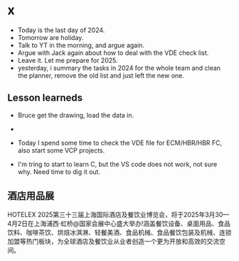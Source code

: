 # x

* Today is the last day of 2024.
* Tomorrow are holiday.
* Talk to YT in the morning, and argue again.
* Argue with Jack again about how to deal with the VDE check list.
* Leave it. Let me prepare for 2025.
* yesterday, i summary the tasks in 2024 for the whole team and clean the planner, remove the old list and just left the new one.

## Lesson learneds

* Bruce get the drawing, load the data in.
*

* Today I spend some time to check the VDE file for ECM/HBR/HBR FC, also start some VCP projects.
* I'm tring to start to learn C, but the VS code does not work, not sure why. Need time to dig it out.

## 酒店用品展

HOTELEX 2025第三十三届上海国际酒店及餐饮业博览会，将于2025年3月30—4月2日在上海浦西·虹桥@国家会展中心盛大举办!涵盖餐饮设备、桌面用品、食品饮料、咖啡茶饮、烘焙冰淇淋、轻餐美酒、食品机械、食品餐饮包装及机械、连锁加盟等热门板块，为全球酒店及餐饮业从业者创造一个更为开放和高效的交流空间。